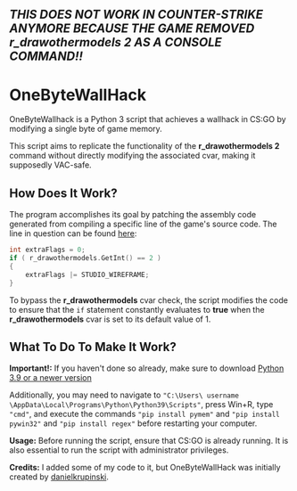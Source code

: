 ## *THIS DOES NOT WORK IN COUNTER-STRIKE ANYMORE BECAUSE THE GAME REMOVED r_drawothermodels 2 AS A CONSOLE COMMAND!!*
# OneByteWallHack
OneByteWallhack is a Python 3 script that achieves a wallhack in CS:GO by modifying a single byte of game memory.

This script aims to replicate the functionality of the **r_drawothermodels 2** command without directly modifying the associated cvar, making it supposedly VAC-safe.

## How Does It Work?
The program accomplishes its goal by patching the assembly code generated from compiling a specific line of the game's source code. The line in question can be found [here](https://github.com/ValveSoftware/source-sdk-2013/blob/0d8dceea4310fde5706b3ce1c70609d72a38efdf/mp/src/game/client/c_baseanimating.cpp#L3149):
```cpp
int extraFlags = 0;
if ( r_drawothermodels.GetInt() == 2 )
{	
    extraFlags |= STUDIO_WIREFRAME;	
}
```

To bypass the **r_drawothermodels** cvar check, the script modifies the code to ensure that the `if` statement constantly evaluates to **true** when the **r_drawothermodels** cvar is set to its default value of 1.

## What To Do To Make It Work?
**Important!:**
If you haven't done so already, make sure to download [Python 3.9 or a newer version](https://www.python.org/downloads/)

Additionally, you may need to navigate to ```"C:\Users\ username \AppData\Local\Programs\Python\Python39\Scripts"```, press Win+R, type ```"cmd"```, and execute the commands ```"pip install pymem"``` and ```"pip install pywin32"``` and ```"pip install regex"``` before restarting your computer.

**Usage:**
Before running the script, ensure that CS:GO is already running. It is also essential to run the script with administrator privileges.

**Credits:**
I added some of my code to it, but OneByteWallHack was initially created by [danielkrupinski](https://github.com/danielkrupinski/OneByteWallhack).
